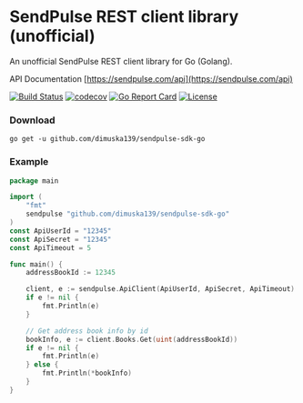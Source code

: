 # SendPulse REST client library (unofficial)
An unofficial SendPulse REST client library for Go (Golang).

API Documentation [https://sendpulse.com/api](https://sendpulse.com/api)

[![Build Status](https://travis-ci.org/dimuska139/sendpulse-sdk-go.svg?branch=master)](https://travis-ci.org/dimuska139/sendpulse-sdk-go)
[![codecov](https://codecov.io/gh/dimuska139/sendpulse-sdk-go/branch/master/graph/badge.svg)](https://codecov.io/gh/dimuska139/sendpulse-sdk-go)
[![Go Report Card](https://goreportcard.com/badge/github.com/dimuska139/sendpulse-sdk-go)](https://goreportcard.com/report/github.com/dimuska139/sendpulse-sdk-go)
[![License](https://img.shields.io/github/license/mashape/apistatus.svg)](https://github.com/dimuska139/sendpulse-sdk-go/blob/master/LICENSE)

### Download

```shell
go get -u github.com/dimuska139/sendpulse-sdk-go
```

### Example
```go
package main

import (
	"fmt"
	sendpulse "github.com/dimuska139/sendpulse-sdk-go"
)
const ApiUserId = "12345"
const ApiSecret = "12345"
const ApiTimeout = 5

func main() {
	addressBookId := 12345

	client, e := sendpulse.ApiClient(ApiUserId, ApiSecret, ApiTimeout)
	if e != nil {
		fmt.Println(e)
	}

	// Get address book info by id
	bookInfo, e := client.Books.Get(uint(addressBookId))
	if e != nil {
		fmt.Println(e)
	} else {
		fmt.Println(*bookInfo)
	}
}
```
